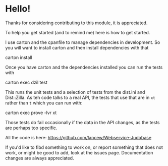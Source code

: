 # Hello!

Thanks for considering contributing to this module, it is appreciated.

To help you get started (and to remind me) here is how to get started.

I use carton and the cpanfile to manage dependencies in development. So
you will want to install carton and then install dependencies with that

 carton install

Once you have carton and the dependencies installed you can run the tests
with

  carton exec dzil test

This runs the unit tests and a selection of tests from the dist.ini and
Dist::Zilla. As teh code talks to a real API, the tests that use that
are in `xt` rather than `t` which you can run with:

  carton exec prove -lvr xt

Those tests do fail occasionally if the data in the API changes, as the
tests are perhaps too specific.

All the code is here: https://github.com/lancew/Webservice-Judobase

If you'd like to fibd something to work on, or report something that
does not work, or might be good to add, look at the issues page.
Documentation changes are always appreciated.


